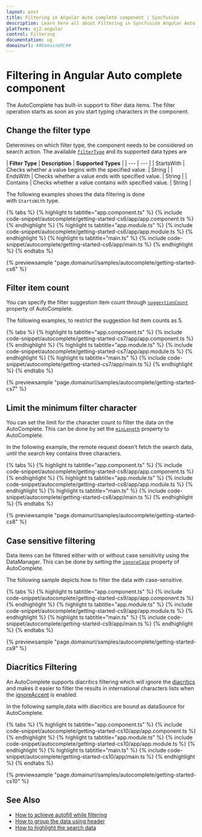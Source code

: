 ```yaml
---
layout: post
title: Filtering in Angular Auto complete component | Syncfusion
description: Learn here all about Filtering in Syncfusion Angular Auto complete component of Syncfusion Essential JS 2 and more.
platform: ej2-angular
control: Filtering 
documentation: ug
domainurl: ##DomainURL##
---
```


# Filtering in Angular Auto complete component

The AutoComplete has built-in support to filter data items. The filter operation starts as soon as you start typing characters in the component.

## Change the filter type

Determines on which filter type, the component needs to be considered on search action. The available [`filterType`](https://ej2.syncfusion.com/angular/documentation/api/auto-complete/#filtertype) and its supported data types are

| **Filter Type** | **Description** | **Supported Types** |
| --- | --- |
| StartsWith | Checks whether a value begins with the specified value. | String |
| EndsWith | Checks whether a value ends with specified value. | String |
| Contains | Checks whether a value contains with specified value. | String |

The following examples shows the data filtering is done with `StartsWith` type.

{% tabs %}
{% highlight ts tabtitle="app.component.ts" %}
{% include code-snippet/autocomplete/getting-started-cs6/app/app.component.ts %}
{% endhighlight %}
{% highlight ts tabtitle="app.module.ts" %}
{% include code-snippet/autocomplete/getting-started-cs6/app/app.module.ts %}
{% endhighlight %}
{% highlight ts tabtitle="main.ts" %}
{% include code-snippet/autocomplete/getting-started-cs6/app/main.ts %}
{% endhighlight %}
{% endtabs %}
  
{% previewsample "page.domainurl/samples/autocomplete/getting-started-cs6" %}

## Filter item count

You can specify the filter suggestion item count through [`suggestionCount`](https://ej2.syncfusion.com/angular/documentation/api/auto-complete/#suggestioncount) property of AutoComplete.

The following examples, to restrict the suggestion list item counts as 5.

{% tabs %}
{% highlight ts tabtitle="app.component.ts" %}
{% include code-snippet/autocomplete/getting-started-cs7/app/app.component.ts %}
{% endhighlight %}
{% highlight ts tabtitle="app.module.ts" %}
{% include code-snippet/autocomplete/getting-started-cs7/app/app.module.ts %}
{% endhighlight %}
{% highlight ts tabtitle="main.ts" %}
{% include code-snippet/autocomplete/getting-started-cs7/app/main.ts %}
{% endhighlight %}
{% endtabs %}
  
{% previewsample "page.domainurl/samples/autocomplete/getting-started-cs7" %}

## Limit the minimum filter character

You can set the limit for the character count to filter the data on the AutoComplete. This can be done by set the [`minLength`](https://ej2.syncfusion.com/angular/documentation/api/auto-complete/#minlength) property to AutoComplete.

In the following example, the remote request doesn't fetch the search data, until the search key contains three characters.

{% tabs %}
{% highlight ts tabtitle="app.component.ts" %}
{% include code-snippet/autocomplete/getting-started-cs8/app/app.component.ts %}
{% endhighlight %}
{% highlight ts tabtitle="app.module.ts" %}
{% include code-snippet/autocomplete/getting-started-cs8/app/app.module.ts %}
{% endhighlight %}
{% highlight ts tabtitle="main.ts" %}
{% include code-snippet/autocomplete/getting-started-cs8/app/main.ts %}
{% endhighlight %}
{% endtabs %}
  
{% previewsample "page.domainurl/samples/autocomplete/getting-started-cs8" %}

## Case sensitive filtering

Data items can be filtered either with or without case sensitivity using the DataManager. This can be done by setting the [`ignoreCase`](https://ej2.syncfusion.com/angular/documentation/api/auto-complete/#ignorecase) property of AutoComplete.

The following sample depicts how to filter the data with case-sensitive.

{% tabs %}
{% highlight ts tabtitle="app.component.ts" %}
{% include code-snippet/autocomplete/getting-started-cs9/app/app.component.ts %}
{% endhighlight %}
{% highlight ts tabtitle="app.module.ts" %}
{% include code-snippet/autocomplete/getting-started-cs9/app/app.module.ts %}
{% endhighlight %}
{% highlight ts tabtitle="main.ts" %}
{% include code-snippet/autocomplete/getting-started-cs9/app/main.ts %}
{% endhighlight %}
{% endtabs %}
  
{% previewsample "page.domainurl/samples/autocomplete/getting-started-cs9" %}

## Diacritics Filtering

An AutoComplete supports diacritics filtering which will ignore the [diacritics](https://en.wikipedia.org/wiki/Diacritic) and makes it easier to filter the results in international characters lists when the [ignoreAccent](https://ej2.syncfusion.com/angular/documentation/api/auto-complete/#ignoreaccent) is enabled.

In the following sample,data with diacritics are bound as dataSource for AutoComplete.

{% tabs %}
{% highlight ts tabtitle="app.component.ts" %}
{% include code-snippet/autocomplete/getting-started-cs10/app/app.component.ts %}
{% endhighlight %}
{% highlight ts tabtitle="app.module.ts" %}
{% include code-snippet/autocomplete/getting-started-cs10/app/app.module.ts %}
{% endhighlight %}
{% highlight ts tabtitle="main.ts" %}
{% include code-snippet/autocomplete/getting-started-cs10/app/main.ts %}
{% endhighlight %}
{% endtabs %}
  
{% previewsample "page.domainurl/samples/autocomplete/getting-started-cs10" %}

## See Also

* [How to achieve autofill while filtering](./how-to/autofill/)
* [How to group the data using header](./grouping/)
* [How to highlight the search data](./how-to/custom-search/)
